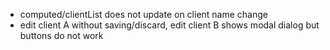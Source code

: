 * computed/clientList does not update on client name change
* edit client A without saving/discard, edit client B shows modal dialog but buttons do not work
